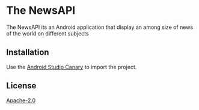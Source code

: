 # The NewsAPI
The NewsAPI its an Android application that display an among size of news of the world on different subjects

## Installation
Use the [Android Studio Canary](https://developer.android.com/studio/preview) to import the project.

## License
[Apache-2.0](https://choosealicense.com/licenses/apache-2.0/)